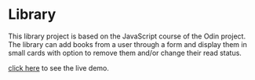# Library
This library project is based on the JavaScript course of the Odin project.  
The library can add books from a user through a form and display them in small cards with option to remove them and/or change their read status.  

[click here](https://yidnekachew-sk.github.io/Library/) to see the live demo.
